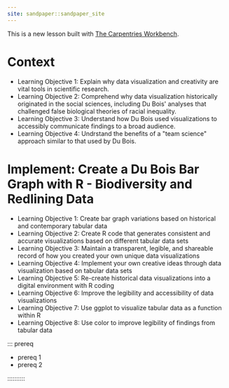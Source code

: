 ```yaml
---
site: sandpaper::sandpaper_site
---
```


This is a new lesson built with [The Carpentries Workbench][workbench]. 

# Context

- Learning Objective 1: Explain why data visualization and creativity are vital tools in scientific research.
- Learning Objective 2: Comprehend why data visualization historically originated in the social sciences, including Du Bois' analyses that challenged false biological theories of racial inequality. 
- Learning Objective 3: Understand how Du Bois used visualizations to accessibly communicate findings to a broad audience.
- Learning Objective 4: Undrstand the benefits of a "team science" approach similar to that used by Du Bois.

# Implement: Create a Du Bois Bar Graph with R - Biodiversity and Redlining Data

- Learning Objective 1: Create bar graph variations based on historical and contemporary tabular data
- Learning Objective 2: Create R code that generates consistent and accurate visualizations based on different tabular data sets
- Learning Objective 3: Maintain a transparent, legible, and shareable record of how you created your own unique data visualizations
- Learning Objective 4: Implement your own creative ideas through data visualization based on tabular data sets
- Learning Objective 5: Re-create historical data visualizations into a digital environment with R coding
- Learning Objective 6: Improve the legibility and accessibility of data visualizations
- Learning Objective 7: Use ggplot to visualize tabular data as a function within R
- Learning Objective 8: Use color to improve legibility of findings from tabular data

::: prereq

- prereq 1
- prereq 2

::::::::::

[workbench]: https://carpentries.github.io/sandpaper-docs

